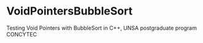 VoidPointersBubbleSort
======================

Testing Void Pointers with BubbleSort in C++, UNSA postgraduate program CONCYTEC

